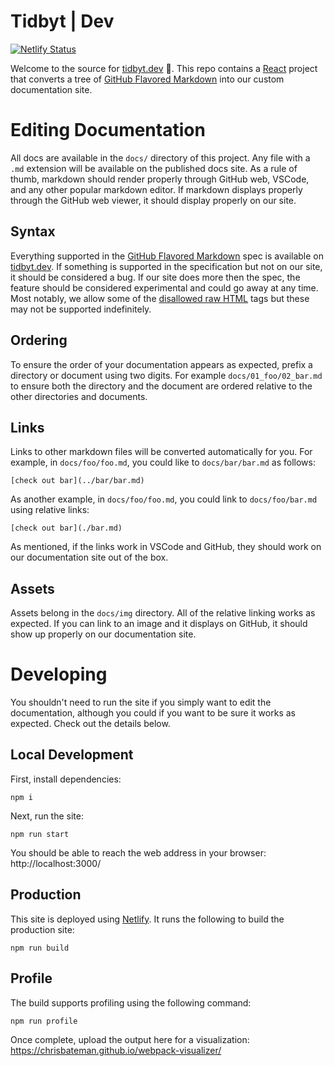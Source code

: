# Tidbyt | Dev
[![Netlify Status](https://api.netlify.com/api/v1/badges/fd7e22f8-e8c9-4caa-ab53-37474eb49bc4/deploy-status)](https://app.netlify.com/sites/tidbyt-dev/deploys)

Welcome to the source for [tidbyt.dev](https://tidbyt.dev) 🎉. This repo contains a [React](https://reactjs.org/) project that converts a tree of [GitHub Flavored Markdown](https://github.github.com/gfm/) into our custom documentation site.

# Editing Documentation
All docs are available in the `docs/` directory of this project. Any file with a `.md` extension will be available on the published docs site. As a rule of thumb, markdown should render properly through GitHub web, VSCode, and any other popular markdown editor. If markdown displays properly through the GitHub web viewer, it should display properly on our site.

## Syntax
Everything supported in the [GitHub Flavored Markdown](https://github.github.com/gfm/) spec is available on  [tidbyt.dev](https://tidbyt.dev). If something is supported in the specification but not on our site, it should be considered a bug. If our site does more then the spec, the feature should be considered experimental and could go away at any time. Most notably, we allow some of the [disallowed raw HTML](https://github.github.com/gfm/#disallowed-raw-html-extension-) tags but these may not be supported indefinitely.

## Ordering
To ensure the order of your documentation appears as expected, prefix a directory or document using two digits. For example `docs/01_foo/02_bar.md` to ensure both the directory and the document are ordered relative to the other directories and documents.

## Links
Links to other markdown files will be converted automatically for you. For example, in `docs/foo/foo.md`, you could like to `docs/bar/bar.md` as follows:
```
[check out bar](../bar/bar.md)
```

As another example, in `docs/foo/foo.md`, you could link to `docs/foo/bar.md` using relative links:
```
[check out bar](./bar.md)
```

As mentioned, if the links work in VSCode and GitHub, they should work on our documentation site out of the box.

## Assets
Assets belong in the `docs/img` directory. All of the relative linking works as expected. If you can link to an image and it displays on GitHub, it should show up properly on our documentation site. 

# Developing
You shouldn't need to run the site if you simply want to edit the documentation, although you could if you want to be sure it works as expected. Check out the details below.

## Local Development
First, install dependencies:
```
npm i
```

Next, run the site:
```
npm run start
```

You should be able to reach the web address in your browser: http://localhost:3000/

## Production
This site is deployed using [Netlify](https://www.netlify.com/). It runs the following to build the production site:
```
npm run build
```

## Profile
The build supports profiling using the following command:
```
npm run profile
```
Once complete, upload the output here for a visualization: https://chrisbateman.github.io/webpack-visualizer/